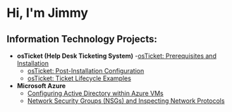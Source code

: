 <h1>Hi, I'm Jimmy

<h2> Information Technology Projects:</h2>

- <b>osTicket (Help Desk Ticketing System)</b>
  -[osTicket: Prerequisites and Installation](https://github.com/joshmadakorcc/osticket-prereqs)
  - [osTicket: Post-Installation Configuration](https://github.com/jjunior12/post-install-config)
  - [osTicket: Ticket Lifecycle Examples](https://github.com/jjunior12/ticket-lifecycle)
- <b>Microsoft Azure</b>
  - [Configuring Active Directory within Azure VMs](https://github.com/jjunior12/configure-ad)
  - [Network Security Groups (NSGs) and Inspecting Network Protocols](https://github.com/jjunior12/azure-network-protocols)
